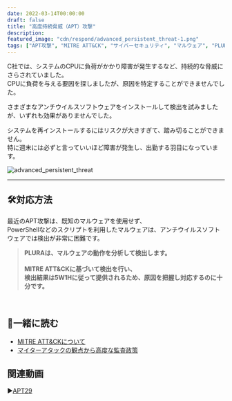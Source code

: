 ```yaml
---
date: 2022-03-14T00:00:00
draft: false
title: "高度持続脅威（APT）攻撃"
description: 
featured_image: "cdn/respond/advanced_persistent_threat-1.png"
tags: ["APT攻撃", "MITRE ATT&CK", "サイバーセキュリティ", "マルウェア", "PLURA"]
---
```


C社では、システムのCPUに負荷がかかり障害が発生するなど、持続的な脅威にさらされていました。
<br>CPUに負荷を与える要因を探しましたが、原因を特定することができませんでした。

<!--more-->

さまざまなアンチウイルスソフトウェアをインストールして検出を試みましたが、いずれも効果がありませんでした。

システムを再インストールするにはリスクが大きすぎて、踏み切ることができません。<br>
特に週末には必ずと言っていいほど障害が発生し、出勤する羽目になっています。
<br>

![advanced_persistent_threat](https://blog.plura.io/cdn/respond/advanced_persistent_threat-1.png)

---

## 🛠️対応方法
最近のAPT攻撃は、既知のマルウェアを使用せず、<br>
PowerShellなどのスクリプトを利用したマルウェアは、アンチウイルスソフトウェアでは検出が非常に困難です。

>**PLURAは、マルウェアの動作を分析して検出します。<br>
><br>
>MITRE ATT&CKに基づいて検出を行い、<br>
>検出結果は5W1Hに従って提供されるため、原因を把握し対応するのに十分です。**
<br>

## 📖一緒に読む
- [MITRE ATT&CKについて](https://blog.plura.io/ko/column/mitre_attck/)  
- [マイターアタックの観点から高度な監査政策](https://blog.plura.io/ko/column/mitre_attack_audit_policy/)

## 関連動画 
▶️[APT29](https://www.youtube.com/watch?v=fqLpY4NEDXc)
